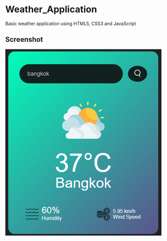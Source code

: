 # Weather_Application
Basic weather application using HTML5, CSS3 and JavaScript

## Screenshot

![App Screenshot](Screenshot.png)
